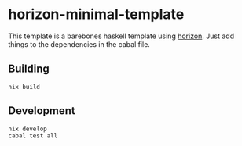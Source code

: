 # horizon-minimal-template

This template is a barebones haskell template using
[horizon](https://horizon-haskell.net). Just add
things to the dependencies in the cabal file.

## Building

```
nix build
```

## Development

```
nix develop
cabal test all
```
